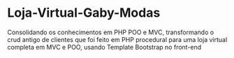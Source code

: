 # Loja-Virtual-Gaby-Modas
Consolidando os conhecimentos em PHP POO e MVC, transformando o crud antigo de clientes que foi feito em PHP procedural  para uma loja virtual completa em MVC e POO, usando Template Bootstrap no front-end
